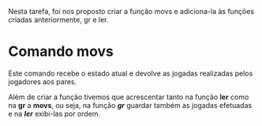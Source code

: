 Nesta tarefa, foi nos proposto criar a função movs e adiciona-la às funções criadas anteriormente,
gr e ler.

# Comando movs

Este comando recebe o estado atual e devolve as jogadas realizadas pelos jogadores aos pares.

Além de criar a função tivemos que acrescentar tanto na função **ler** como na **gr** a **movs**, ou seja,
na função ***gr*** guardar também as jogadas efetuadas e na ***ler*** exibi-las por ordem.
